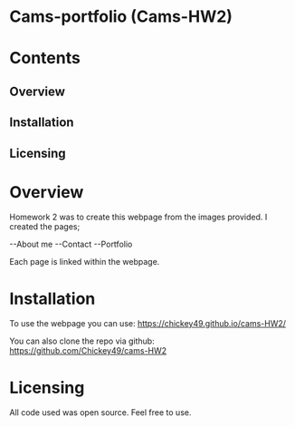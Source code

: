 # Cams-portfolio (Cams-HW2)


# Contents

## Overview
## Installation
## Licensing




# Overview

Homework 2 was to create this webpage from the images provided.
I created the pages;

--About me
--Contact
--Portfolio


Each page is linked within the webpage.


# Installation

To use the webpage you can use: 
https://chickey49.github.io/cams-HW2/

You can also clone the repo via github: 
https://github.com/Chickey49/cams-HW2


# Licensing

All code used was open source. Feel free to use.


